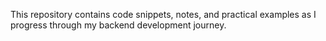 This repository contains code snippets, notes, and practical examples as I progress through my backend development journey.
